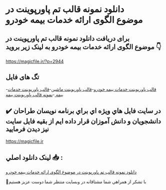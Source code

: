 # دانلود نمونه قالب تم پاورپوینت در موضوع الگوی ارائه خدمات بیمه خودرو

## برای دریافت دانلود نمونه قالب تم پاورپوینت در موضوع الگوی ارائه خدمات بیمه خودرو به لینک زیر بروید 👇

https://magicfile.ir/?p=2944

## تگ های فایل

-[قالب پاورپوینت خدمات بیمه خودرو](https://magicfile.ir/product/%d9%86%d9%85%d9%88%d9%86%d9%87-%d9%82%d8%a7%d9%84%d8%a8-%d9%be%d8%a7%d9%88%d8%b1%d9%be%d9%88%db%8c%d9%86%d8%aa-%d8%af%d8%b1-%d9%85%d9%88%d8%b6%d9%88%d8%b9%d8%a7%d9%84%da%af%d9%88%db%8c-%d8%a7%d8%b1%d8%a7%d8%a6%d9%87-%d8%ae%d8%af%d9%85%d8%a7%d8%aa-%d8%a8%db%8c%d9%85%d9%87-%d8%ae%d9%88%d8%af%d8%b1%d9%88/)-[قالب پاورپوینت ماشین](https://magicfile.ir/product/%d9%86%d9%85%d9%88%d9%86%d9%87-%d9%82%d8%a7%d9%84%d8%a8-%d9%be%d8%a7%d9%88%d8%b1%d9%be%d9%88%db%8c%d9%86%d8%aa-%d8%af%d8%b1-%d9%85%d9%88%d8%b6%d9%88%d8%b9%d8%a7%d9%84%da%af%d9%88%db%8c-%d8%a7%d8%b1%d8%a7%d8%a6%d9%87-%d8%ae%d8%af%d9%85%d8%a7%d8%aa-%d8%a8%db%8c%d9%85%d9%87-%d8%ae%d9%88%d8%af%d8%b1%d9%88/)-[قالب پاورپوینت خدمات بیمه ](https://magicfile.ir/product/%d9%86%d9%85%d9%88%d9%86%d9%87-%d9%82%d8%a7%d9%84%d8%a8-%d9%be%d8%a7%d9%88%d8%b1%d9%be%d9%88%db%8c%d9%86%d8%aa-%d8%af%d8%b1-%d9%85%d9%88%d8%b6%d9%88%d8%b9%d8%a7%d9%84%da%af%d9%88%db%8c-%d8%a7%d8%b1%d8%a7%d8%a6%d9%87-%d8%ae%d8%af%d9%85%d8%a7%d8%aa-%d8%a8%db%8c%d9%85%d9%87-%d8%ae%d9%88%d8%af%d8%b1%d9%88/)-[نمونه قالب پاورپوینت بیمه](https://magicfile.ir/product/%d9%86%d9%85%d9%88%d9%86%d9%87-%d9%82%d8%a7%d9%84%d8%a8-%d9%be%d8%a7%d9%88%d8%b1%d9%be%d9%88%db%8c%d9%86%d8%aa-%d8%af%d8%b1-%d9%85%d9%88%d8%b6%d9%88%d8%b9%d8%a7%d9%84%da%af%d9%88%db%8c-%d8%a7%d8%b1%d8%a7%d8%a6%d9%87-%d8%ae%d8%af%d9%85%d8%a7%d8%aa-%d8%a8%db%8c%d9%85%d9%87-%d8%ae%d9%88%d8%af%d8%b1%d9%88/)

## ✔️ در سايت فايل هاي ويژه اي براي برنامه نويسان طراحان دانشجويان و دانش آموزان قرار داده ايم از بقيه فايل سايت نيز ديدن فرماييد

https://magicfile.ir


## لينک دانلود اصلي 📥 :

[دانلود نمونه قالب تم پاورپوینت در موضوع الگوی ارائه خدمات بیمه خودرو](https://magicfile.ir/product/%d9%86%d9%85%d9%88%d9%86%d9%87-%d9%82%d8%a7%d9%84%d8%a8-%d9%be%d8%a7%d9%88%d8%b1%d9%be%d9%88%db%8c%d9%86%d8%aa-%d8%af%d8%b1-%d9%85%d9%88%d8%b6%d9%88%d8%b9%d8%a7%d9%84%da%af%d9%88%db%8c-%d8%a7%d8%b1%d8%a7%d8%a6%d9%87-%d8%ae%d8%af%d9%85%d8%a7%d8%aa-%d8%a8%db%8c%d9%85%d9%87-%d8%ae%d9%88%d8%af%d8%b1%d9%88/) 


🙏با تشکر از همراهي شما مشتاقانه در وبسایت منتظر شما دوست عزیز هستیم

